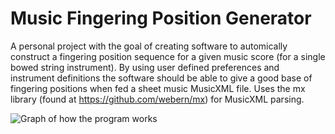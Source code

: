# Music Fingering Position Generator

A personal project with the goal of creating software to automically construct a 
fingering position sequence for a given	music score (for a single bowed string 
instrument). By using user defined preferences and instrument definitions the 
software should be able to give a good base of fingering positions when fed a sheet 
music MusicXML file. Uses the mx library (found at https://github.com/webern/mx) for 
MusicXML parsing.

![Graph of how the program works]()

